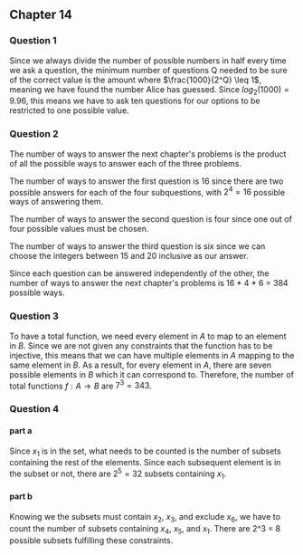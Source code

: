  ## Chapter 14
 
### Question 1
Since we always divide the number of possible numbers in half every time we ask 
a question, the minimum number of questions Q needed to be sure of the correct 
value is the amount where $\frac{1000}{2^Q} \leq 1$, meaning we have found the number Alice has guessed.
Since $log_2(1000) = 9.96$, this means we have to ask ten questions for our options to be restricted to one 
possible value.

### Question 2
The number of ways to answer the next chapter's problems is the product of all the possible 
ways to answer each of the three problems.

The number of ways to answer the first question is 16 since there are two possible answers for each of the four subquestions, with 
$2^4 = 16$ possible ways of answering them.

The number of ways to answer the second question is four since one out of four possible values must be chosen.

The number of ways to answer the third question is six since we can choose the integers between 15 and 20 inclusive as our answer.

Since each question can be answered independently of the other, the number of ways to 
answer the next chapter's problems is 16 * 4 * 6 = 384 possible ways.

### Question 3
To have a total function, we need every element in $A$ to map to an element in $B$. Since we are not given 
any constraints that the function has to be injective, this means that we can have multiple elements in $A$ mapping to the same element in $B$.
As a result, for every element in $A$, there are seven possible elements in $B$ which it can correspond to. Therefore, the number of total functions 
$f: A \rightarrow B$ are $7^3 = 343$.

### Question 4

#### part a
Since $x_1$ is in the set, what needs to be counted is the number of subsets containing the rest of the elements.
Since each subsequent element is in the subset or not, there are $2^5 = 32$ subsets containing $x_1$.

#### part b
Knowing we the subsets must contain $x_2$, $x_3$, and exclude $x_6$, we have to count the number of subsets
containing $x_4$, $x_5$, and $x_1$. There are 2^3 = 8 possible subsets fulfilling these constraints.

